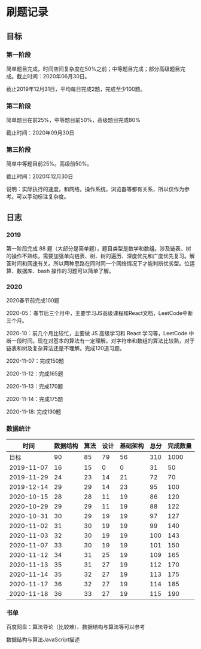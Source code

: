 # 刷题记录

## 目标

### 第一阶段

简单题目完成，时间空间复杂度在50%之前；中等题目完成；部分高级题目完成。截止时间：2020年06月30日。

截止2019年12月31日，平均每日完成2题，完成至少100题。

### 第二阶段

简单题目在前25%，中等题目前50%，高级题目完成80%

截止时间：2020年09月30日

### 第三阶段

简单中等题目前25%。高级前50%。

截止时间：2020年12月30日


说明：实际执行的速度，和网络，操作系统，浏览器等都有关系，所以仅作为参考。可以手动标注复杂度。


## 日志

### 2019

第一阶段完成 88 题（大部分是简单题），题目类型是数学和数组。涉及链表、树的操作不熟练，需要加强单向链表、树、树的遍历、深度优先和广度优先复习。解答时间和网速有关。所以两种思路在同时同一个网络情况下才能判断优劣型。位运算、数据库、bash 操作的习题可以简单了解。

### 2020

2020春节前完成100题

2020-05：春节后三个月中，主要学习JS高级课程和React文档，LeetCode中断三个月。

2020-10：前几个月比较忙，主要做 JS 高级学习和 React 学习等，LeetCode 中断一段时间。现在对基本的算法有一定理解。对字符串和数组的算法比较熟，对于链表和树及复杂算法还是不理解。完成120道习题。

2020-11-07：完成150题

2020-11-12：完成165题

2020-11-13：完成170题

2020-11-14：完成175题

2020-11-18:  完成190题

### 数据统计

| 时间       | 数据结构 | 算法 | 设计 | 基础架构 | 总分 | 完成数量 |
| ---------- | -------- | ---- | ---- | -------- | ---- | ---- |
| 目标       | 90       | 85   | 79   | 56       | 310    | 1000 |
| 2019-11-07 | 16       | 15   | 0    | 0        | 31      | 50 |
| 2019-11-29 | 24       | 23   | 14   | 21       | 72     | 70 |
| 2019-12-14 | 29       | 29   | 14   | 23       | 95    | 100 |
| 2020-10-15 | 28       | 28   | 11   | 19       | 86     | 120 |
| 2020-10-29 | 29 | 29 | 11 | 19 | 88 | 122 |
| 2020-10-31 | 30 | 29 | 19 | 19 | 97 | 127 |
| 2020-11-02 | 31 | 30 | 19 | 19 | 99 | 140 |
| 2020-11-03 | 32 | 30 | 19 | 19 | 100 | 143 |
| 2020-11-07 | 33 | 30 | 19 | 19 | 101 | 150 |
| 2020-11-12 | 34 | 31 | 25 | 19 | 109 | 165 |
| 2020-11-13 | 35 | 31 | 27 | 19 | 112 | 170 |
| 2020-11-14 | 35 | 32 | 27 | 19 | 113 | 175 |
| 2020-11-17 | 36 | 32 | 27 | 19 | 114 | 185 |
| 2020-11-18 | 36 | 33 | 27 | 19 | 115 | 190 |


### 书单

百度网盘：算法导论（比较难）、数据结构与算法等可以参考

数据结构与算法JavaScript描述


